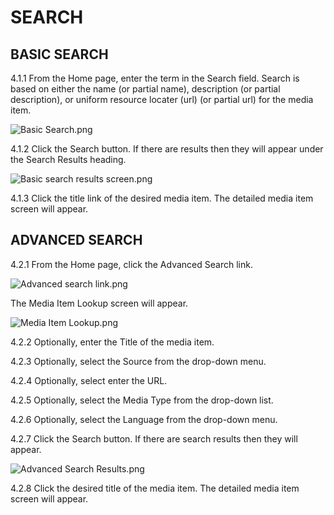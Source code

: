 # SEARCH

## BASIC SEARCH ##

4.1.1 From the Home page, enter the term in the Search field.  Search is based on either the name (or partial name), description (or partial description), or uniform resource locater (url) (or partial url) for the media item.  

![Basic Search.png](https://bitbucket.org/repo/XR54q7/images/1079033935-Basic%20Search.png)

4.1.2 Click the Search button.  If there are results then they will appear under the Search Results heading.  

![Basic search results screen.png](https://bitbucket.org/repo/XR54q7/images/2786142052-Basic%20search%20results%20screen.png) 

4.1.3 Click the title link of the desired media item.  The detailed media item screen will appear.

## ADVANCED SEARCH ##

4.2.1 From the Home page, click the Advanced Search link.

![Advanced search link.png](https://bitbucket.org/repo/XR54q7/images/2733234128-Advanced%20search%20link.png)

The Media Item Lookup screen will appear. 

![Media Item Lookup.png](https://bitbucket.org/repo/XR54q7/images/2694843694-Media%20Item%20Lookup.png)

4.2.2 Optionally, enter the Title of the media item.

4.2.3 Optionally, select the Source from the drop-down menu.

4.2.4 Optionally, select enter the URL.

4.2.5 Optionally, select the Media Type from the drop-down list.

4.2.6 Optionally, select the Language from the drop-down menu.

4.2.7 Click the Search button.  If there are search results then they will appear.

![Advanced Search Results.png](https://bitbucket.org/repo/XR54q7/images/3966901381-Advanced%20Search%20Results.png)
 
4.2.8 Click the desired title of the media item.  The detailed media item screen will appear.
